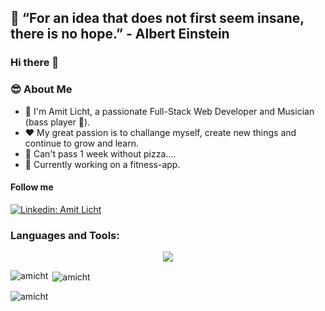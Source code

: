 ## 🧠 “For an idea that does not first seem insane, there is no hope.” - Albert Einstein 

### Hi there 👋

### 😎 About Me

- 🚀  I'm Amit Licht, a passionate Full-Stack Web Developer and Musician (bass player 💪).
- ❤️ My great passion is to challange myself, create new things and continue to grow and learn.
- 🍕 Can't pass 1 week without pizza....
- 📖  Currently working on a fitness-app.


#### Follow me
[![Linkedin: Amit Licht](https://img.shields.io/badge/-Amicht-blue?style=flat-square&logo=Linkedin&logoColor=white&link=https://www.linkedin.com/in/amit-licht-212a86239/)](https://www.linkedin.com/in/amit-licht/)


<h3 align="left">Languages and Tools:</h3>

<p align="center">
  <a href="https://skillicons.dev">
    <img src="https://skillicons.dev/icons?i=html,css,sass,bootstrap,javascript,typescript,react,angular,nodejs,mongodb,mysql" />
  </a>
</p>


<p><img align="left" src="https://github-readme-stats.vercel.app/api/top-langs?username=amicht&show_icons=true&locale=en&layout=compact" alt="amicht" /></p>

<p>&nbsp;<img align="center" src="https://github-readme-stats.vercel.app/api?username=amicht&show_icons=true&locale=en" alt="amicht" /></p>


<p><img align="center" src="https://github-readme-streak-stats.herokuapp.com/?user=amicht&" alt="amicht" /></p>
<br><br>
